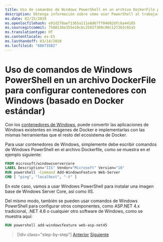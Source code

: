 ```yaml
---
title: Uso de comandos de Windows PowerShell en un archivo DockerFile para configurar contenedores con Windows (basado en Docker estándar)
description: Obtenga información sobre cómo usar PowerShell al trabajar con Docker en contenedores de Windows.
ms.date: 02/15/2019
ms.openlocfilehash: e91d278aef1365a111e8d67ff04092dfc6a44185
ms.sourcegitcommit: 7588136e355e10cbc2582f389c90c127363c02a5
ms.translationtype: HT
ms.contentlocale: es-ES
ms.lasthandoff: 03/14/2020
ms.locfileid: "68673582"
---
```

# <a name="using-windows-powershell-commands-in-a-dockerfile-to-set-up-windows-containers-docker-standard-based"></a>Uso de comandos de Windows PowerShell en un archivo DockerFile para configurar contenedores con Windows (basado en Docker estándar)

Con los [contenedores de Windows](/virtualization/windowscontainers/about/index), puede convertir las aplicaciones de Windows existentes en imágenes de Docker e implementarlas con las mismas herramientas que el resto del ecosistema de Docker.

Para usar contenedores de Windows, simplemente debe escribir comandos de Windows PowerShell en el archivo Dockerfile, como se muestra en el ejemplo siguiente:

```Dockerfile
FROM microsoft/windowsservercore
LABEL Description="IIS" Vendor="Microsoft" Version="10"
RUN powershell -Command Add-WindowsFeature Web-Server
CMD [ "ping", "localhost", "-t" ]
```

En este caso, vamos a usar Windows PowerShell para instalar una imagen base de Windows Server Core, así como IIS.

Del mismo modo, también se pueden usar comandos de Windows PowerShell para configurar otros componentes, como ASP.NET 4.x tradicional, .NET 4.6 o cualquier otro software de Windows, como se muestra aquí:

```Dockerfile
RUN powershell add-windowsfeature web-asp-net45
```

>[!div class="step-by-step"]
>[Anterior](visual-studio-tools-for-docker.md)
>[Siguiente](build-aspnet-core-applications-linux-containers-aks-kubernetes.md)
